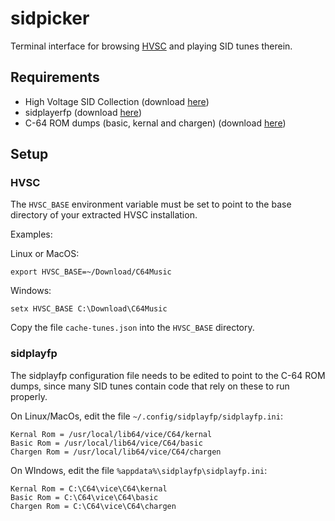 # sidpicker
Terminal interface for browsing [HVSC](http://www.hvsc.c64.org/) and playing SID tunes therein.

## Requirements

- High Voltage SID Collection (download [here](http://www.hvsc.c64.org/#download))
- sidplayerfp  (download [here](https://sourceforge.net/projects/sidplay-residfp/files/sidplayfp/1.4/))
- C-64 ROM dumps (basic, kernal and chargen) (download [here](https://sourceforge.net/p/vice-emu/code/HEAD/tree/trunk/vice/data/C64/))

## Setup

### HVSC

The `HVSC_BASE` environment variable must be set to point to the base directory of your extracted HVSC installation.

Examples:

Linux or MacOS:
```
export HVSC_BASE=~/Download/C64Music
```
Windows:
```
setx HVSC_BASE C:\Download\C64Music
```

Copy the file `cache-tunes.json` into the `HVSC_BASE` directory.

### sidplayfp

The sidplayfp configuration file needs to be edited to point to the C-64 ROM dumps, since many
SID tunes contain code that rely on these to run properly.

On Linux/MacOs, edit the file `~/.config/sidplayfp/sidplayfp.ini`:
```
Kernal Rom = /usr/local/lib64/vice/C64/kernal
Basic Rom = /usr/local/lib64/vice/C64/basic
Chargen Rom = /usr/local/lib64/vice/C64/chargen
```

On WIndows, edit the file `%appdata%\sidplayfp\sidplayfp.ini`:
```
Kernal Rom = C:\C64\vice\C64\kernal
Basic Rom = C:\C64\vice\C64\basic
Chargen Rom = C:\C64\vice\C64\chargen
```
